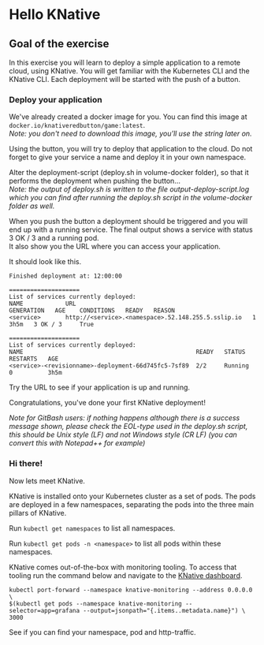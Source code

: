 # Hello KNative
## Goal of the exercise 
In this exercise you will learn to deploy a simple application to a remote cloud, using KNative. You will get familiar with the Kubernetes CLI and the KNative CLI. 
Each deployment will be started with the push of a button. 

### Deploy your application
We've already created a docker image for you. You can find this image at 
`docker.io/knativeredbutton/game:latest`. \
_Note: you don't need to download this image, you'll use the string later on._

Using the button, you will try to deploy that application to the cloud. Do not forget to give your service a name and deploy it in your own namespace.

Alter the deployment-script (deploy.sh in volume-docker folder), so that it performs the deployment when pushing the button... \
_Note: the output of deploy.sh is written to the file output-deploy-script.log which you can find after running the deploy.sh script in the volume-docker folder as well._  

When you push the button a deployment should be triggered and you will end up with a running service. 
The final output shows a service with status 3 OK / 3 and a running pod.  
It also show you the URL where you can access your application. 

It should look like this. 
``` 
Finished deployment at: 12:00:00

====================
List of services currently deployed:
NAME            URL                                             GENERATION   AGE    CONDITIONS   READY   REASON
<service>       http://<service>.<namespace>.52.148.255.5.sslip.io   1       3h5m   3 OK / 3     True

====================
List of services currently deployed:
NAME                                                 READY   STATUS    RESTARTS   AGE
<service>-<revisionname>-deployment-66d745fc5-7sf89  2/2     Running   0          3h5m
```

Try the URL to see if your application is up and running.

Congratulations, you've done your first KNative deployment!

_Note for GitBash users: if nothing happens although there is a success message shown, please check the EOL-type used in the deploy.sh script, this should be Unix style (LF) and not Windows style (CR LF) (you can convert this with Notepad++ for example)_ 



### Hi there!
Now lets meet KNative.

KNative is installed onto your Kubernetes cluster as a set of pods. The pods are deployed in a few namespaces, separating the pods into the three main pillars of KNative. 

Run `kubectl get namespaces` to list all namespaces.

Run `kubectl get pods -n <namespace>` to list all pods within these namespaces.  


KNative comes out-of-the-box with monitoring tooling. To access that tooling run the command below and navigate to the [KNative dashboard](http://localhost:3000). 

```
kubectl port-forward --namespace knative-monitoring --address 0.0.0.0 \
$(kubectl get pods --namespace knative-monitoring --selector=app=grafana --output=jsonpath="{.items..metadata.name}") \
3000
```
See if you can find your namespace, pod and http-traffic. 